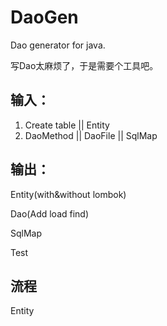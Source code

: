 DaoGen
========

Dao generator for java.

写Dao太麻烦了，于是需要个工具吧。

## 输入：

1. Create table || Entity
2. DaoMethod || DaoFile || SqlMap


## 输出：

Entity(with&without lombok)

Dao(Add load find)

SqlMap

Test

## 流程

Entity



